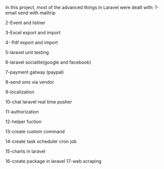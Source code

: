 In this project, most of the advanced things in Laravel were dealt with:
1-email send with mailtrip

2-Event and listner

3-Excel export and import

4- Pdf export and import

5-laravel unit testing

6-laravel socialite(google and facebook)

7-payment gatway (paypal)

8-send sms via vendor

9-localization

10-chat laravel real time pusher

11-authorization

12-helper fuction

13-create custom command

14-create task scheduler cron job

15-charts in laravel

16-create package in laravel
17-web scraping
